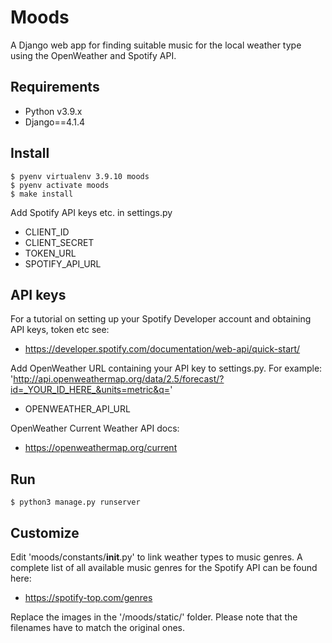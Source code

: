 # Moods

A Django web app for finding suitable music for the local weather type using the OpenWeather and Spotify API.


## Requirements

* Python v3.9.x
* Django==4.1.4


## Install


```
$ pyenv virtualenv 3.9.10 moods
$ pyenv activate moods
$ make install
```

Add Spotify API keys etc. in settings.py 


* CLIENT_ID
* CLIENT_SECRET
* TOKEN_URL
* SPOTIFY_API_URL

## API keys
For a tutorial on setting up your Spotify Developer account and obtaining API keys, token etc see:

* https://developer.spotify.com/documentation/web-api/quick-start/

Add OpenWeather URL containing your API key to settings.py. For example: 'http://api.openweathermap.org/data/2.5/forecast/?id=_YOUR_ID_HERE_&units=metric&q='

* OPENWEATHER_API_URL

OpenWeather Current Weather API docs:

* https://openweathermap.org/current

## Run

```
$ python3 manage.py runserver
```


## Customize

Edit 'moods/constants/__init__.py' to link weather types to music genres. A 
complete list of all available music genres for the Spotify API can be found 
here:

* https://spotify-top.com/genres

Replace the images in the '/moods/static/' folder. Please note that the filenames have to match the original ones.

